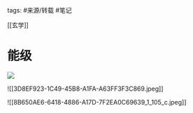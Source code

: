 tags: #来源/转载 
#笔记 

[[玄学]]

# 能级

![](9C22756B-2F03-48B2-B79E-97D664BF55E9.jpeg)



![[3D8EF923-1C49-45B8-A1FA-A63FF3F3C869.jpeg]]


![[8B650AE6-6418-4886-A17D-7F2EA0C69639_1_105_c.jpeg]]